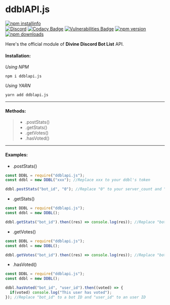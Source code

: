 # ddblAPI.js
[![npm installinfo](https://nodei.co/npm/ddblapi.js.png?downloads=true&stars=true)](https://www.npmjs.com/package/ddblapi.js)<br>
[![Discord](https://discordapp.com/api/guilds/454933217666007052/widget.png)](https://discord.gg/8b2YahE)
[![Codacy Badge](https://api.codacy.com/project/badge/Grade/4e138d2f45ee449bbc73b73d6a107fe2)](https://github.com/Sworder71/ddblAPI.js)
[![Vulnerabilities Badge](https://snyk.io/test/github/Sworder71/ddblAPI.js/badge.svg?targetFile=package.json)](https://github.com/Sworder71/ddblAPI.js)
[![npm version](https://img.shields.io/npm/v/ddblapi.js.svg?maxAge=3600)](https://www.npmjs.com/package/ddblapi.js)
[![npm downloads](https://img.shields.io/npm/dt/ddblapi.js.svg?maxAge=3600)](https://www.npmjs.com/package/ddblapi.js)

Here's the official module of **Divine Discord Bot List** API.
#### Installation:

*Using NPM*

`npm i ddblapi.js`

*Using YARN*

`yarn add ddblapi.js`
<hr>

#### Methods:
>- .postStats()
>- .getStats()
>- .getVotes()
>- .hasVoted()
<hr>

#### Examples:

- .postStats()
```js
const DDBL = require("ddblapi.js");
const ddbl = new DDBL("xxx"); //Replace xxx to your ddbl's token

ddbl.postStats("bot_id", "0"); //Replace "0" to your server_count and "bot_id" to your bot ID
```

- .getStats()
```js
const DDBL = require("ddblapi.js");
const ddbl = new DDBL();

ddbl.getStats("bot_id").then((res) => console.log(res)); //Replace "bot_id" to your bot ID
```

- .getVotes()
```js
const DDBL = require("ddblapi.js");
const ddbl = new DDBL();

ddbl.getVotes("bot_id").then((res) => console.log(res)); //Replace "bot_id" to your bot ID
```

- .hasVoted()
```js
const DDBL = require("ddblapi.js");
const ddbl = new DDBL();

ddbl.hasVoted("bot_id", "user_id").then((voted) => {
  if(voted) console.log("This user has voted");
}); //Replace "bot_id" to a bot ID and "user_id" to an user ID
```
